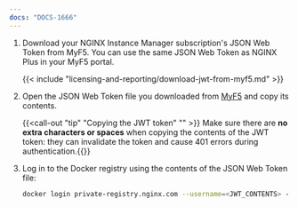 ```yaml
---
docs: "DOCS-1666"
---
```


1. Download your NGINX Instance Manager subscription's JSON Web Token from MyF5. You can use the same JSON Web Token as NGINX Plus in your MyF5 portal.

   {{< include "licensing-and-reporting/download-jwt-from-myf5.md" >}}

1. Open the JSON Web Token file you downloaded from [MyF5](https://my.f5.com/manage/s/subscriptions) and copy its contents. 

   {{<call-out "tip" "Copying the JWT token" "" >}} Make sure there are **no extra characters or spaces** when copying the contents of the JWT token: they can invalidate the token and cause 401 errors during authentication.{{</call-out>}}

2. Log in to the Docker registry using the contents of the JSON Web Token file:

   ```bash
   docker login private-registry.nginx.com --username=<JWT_CONTENTS> --password=none
   ```

